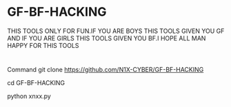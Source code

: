 # GF-BF-HACKING
THIS TOOLS ONLY FOR FUN.IF YOU ARE BOYS THIS TOOLS GIVEN YOU GF AND IF YOU ARE GIRLS THIS TOOLS GIVEN YOU BF.I HOPE ALL MAN HAPPY FOR THIS TOOLS
#
Command 
git clone https://github.com/N1X-CYBER/GF-BF-HACKING

cd GF-BF-HACKING

python xnxx.py
